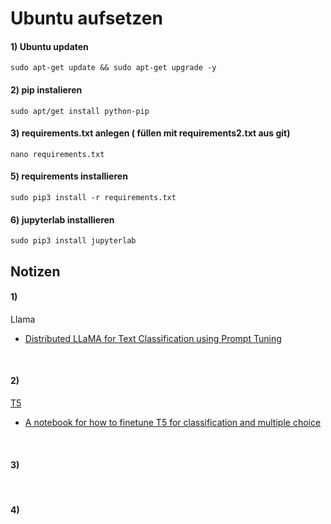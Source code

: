 # Ubuntu aufsetzen

#### 1) Ubuntu updaten
```
sudo apt-get update && sudo apt-get upgrade -y
```
#### 2) pip instalieren
```
sudo apt/get install python-pip
```
#### 3) requirements.txt anlegen ( füllen mit requirements2.txt aus git)
```
nano requirements.txt
```
#### 5) requirements installieren
```
sudo pip3 install -r requirements.txt
```
#### 6) jupyterlab installieren
```
sudo pip3 install jupyterlab 
```



## Notizen

#### 1)
Llama
  - [Distributed LLaMA for Text Classification using Prompt Tuning](https://colab.research.google.com/github/bigscience-workshop/petals/blob/main/examples/prompt-tuning-sst2.ipynb#scrollTo=a07e0f5e)
<br>

#### 2)
[T5](https://huggingface.co/docs/transformers/model_doc/t5)
  - [A notebook for how to finetune T5 for classification and multiple choice](https://colab.research.google.com/github/patil-suraj/exploring-T5/blob/master/t5_fine_tuning.ipynb)
<br>

#### 3)

<br>

#### 4)

<br>

